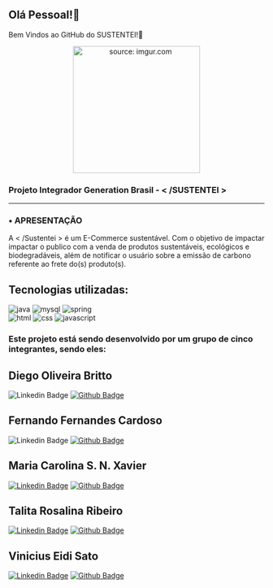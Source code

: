 ## Olá Pessoal!👋
Bem Vindos ao GitHub do SUSTENTEI!🛒
<p align="center">
  <img width="250px" src="https://i.imgur.com/cYur8tj.png" title="source: imgur.com"/>
</p>
  <h3>
  <p><b>Projeto Integrador Generation Brasil - < /SUSTENTEI ></b></p>
  </div>

  <hr>
  
  ### • **APRESENTAÇÃO**
  A < /Sustentei > é um E-Commerce sustentável. Com o objetivo de impactar impactar o publico com a venda de produtos sustentáveis, ecológicos e biodegradáveis, além de notificar o usuário sobre a emissão de carbono referente ao frete do(s) produto(s).
  
## Tecnologias utilizadas:

![java](https://img.shields.io/badge/Java-ED8B00?style=for-the-badge&logo=java&logoColor=white)
![mysql](https://img.shields.io/badge/MySQL-00000F?style=for-the-badge&logo=mysql&logoColor=white)
![spring](https://img.shields.io/badge/Spring-6DB33F?style=for-the-badge&logo=spring&logoColor=white)  
![html](https://img.shields.io/badge/HTML-239120?style=for-the-badge&logo=html5&logoColor=white)
![css](https://img.shields.io/badge/CSS-239120?&style=for-the-badge&logo=css3&logoColor=white)
![javascript](https://img.shields.io/badge/JavaScript-F7DF1E?style=for-the-badge&logo=javascript&logoColor=black)

### **Este projeto está sendo desenvolvido por um grupo de cinco integrantes, sendo eles:**

## Diego Oliveira Britto
![Linkedin Badge](https://img.shields.io/badge/-Linkedin-blue?style=flat-square&labelColor=blue&logo=Linkedin&logoColor=white)
[![Github Badge](https://img.shields.io/badge/-Github-black?style=flat-square&labelColor=black&logo=Github&logoColor=white&link=https://github.com/DiegoOBritto)](https://github.com/DiegoOBritto)


## Fernando Fernandes Cardoso
![Linkedin Badge](https://img.shields.io/badge/-Linkedin-blue?style=flat-square&labelColor=blue&logo=Linkedin&logoColor=white)
[![Github Badge](https://img.shields.io/badge/-Github-black?style=flat-square&labelColor=black&logo=Github&logoColor=white&link=https://github.com/FernandoFCardoso)](https://github.com/FernandoFCardoso)


## Maria Carolina S. N. Xavier
[![Linkedin Badge](https://img.shields.io/badge/-Linkedin-blue?style=flat-square&labelColor=blue&logo=Linkedin&logoColor=white&link=https://www.linkedin.com/in/maria-carolina-s-n-xavier-05340b191/)](https://www.linkedin.com/in/maria-carolina-s-n-xavier-05340b191/) 
[![Github Badge](https://img.shields.io/badge/-Github-black?style=flat-square&labelColor=black&logo=Github&logoColor=white&link=https://github.com/mcsnsx)](https://github.com/mcsnsx)


## Talita Rosalina Ribeiro
[![Linkedin Badge](https://img.shields.io/badge/-Linkedin-blue?style=flat-square&labelColor=blue&logo=Linkedin&logoColor=white&link=https://www.linkedin.com/in/talita-r-b5a105186/)](https://www.linkedin.com/in/talita-r-b5a105186/) 
[![Github Badge](https://img.shields.io/badge/-Github-black?style=flat-square&labelColor=black&logo=Github&logoColor=white&link=https://github.com/talitarribeiro)](https://github.com/talitarribeiro)


## Vinicius Eidi Sato
[![Linkedin Badge](https://img.shields.io/badge/-Linkedin-blue?style=flat-square&labelColor=blue&logo=Linkedin&logoColor=white&link=https://www.linkedin.com/in/vinicius-eidi-sato-6868781a0/)](https://www.linkedin.com/in/vinicius-eidi-sato-6868781a0/) 
[![Github Badge](https://img.shields.io/badge/-Github-black?style=flat-square&labelColor=black&logo=Github&logoColor=white&link=https://github.com/eidisato)](https://github.com/eidisato)

<br>
